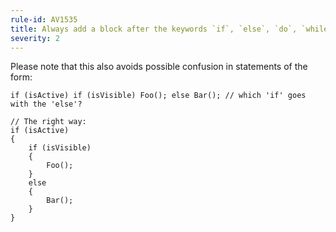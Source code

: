 ```yaml
---
rule-id: AV1535
title: Always add a block after the keywords `if`, `else`, `do`, `while`, `for`, `foreach` and `case`
severity: 2
---
```

Please note that this also avoids possible confusion in statements of the form:

	if (isActive) if (isVisible) Foo(); else Bar(); // which 'if' goes with the 'else'?
	
	// The right way:  
	if (isActive)  
	{  
		if (isVisible)  
		{  
			Foo();  
		}  
		else  
		{  
			Bar();  
		}  
	}
